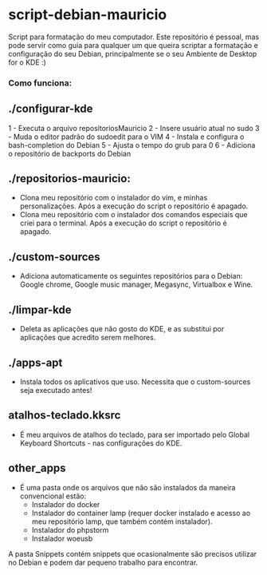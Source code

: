 # script-debian-mauricio
Script para formatação do meu computador.
Este repositório é pessoal, mas pode servir como guia para qualquer um que queira scriptar a formatação e configuração do seu Debian, principalmente se o seu Ambiente de Desktop for o KDE :)

### Como funciona:

## ./configurar-kde

1 - Executa o arquivo repositoriosMauricio
2 - Insere usuário atual no sudo
3 - Muda o editor padrão do sudoedit para o VIM
4 - Instala e configura o bash-completion do Debian
5 - Ajusta o tempo do grub para 0
6 - Adiciona o repositório de backports do Debian

## ./repositorios-mauricio:

* Clona meu repositório com o instalador do vim, e minhas personalizações. Após a execução do script o repositório é apagado.
* Clona meu repositório com o instalador dos comandos especiais que criei para o terminal. Após a execução do script o repositório é apagado.

## ./custom-sources

* Adiciona automaticamente os seguintes repositórios para o Debian: Google chrome, Google music manager, Megasync, Virtualbox e Wine.

## ./limpar-kde

* Deleta as aplicações que não gosto do KDE, e as substitui por aplicações que acredito serem melhores.

## ./apps-apt

* Instala todos os aplicativos que uso. Necessita que o custom-sources seja executado antes!

## atalhos-teclado.kksrc

* É meu arquivos de atalhos do teclado, para ser importado pelo Global Keyboard Shortcuts - nas configurações do KDE.

## other_apps

* É uma pasta onde os arquivos que não são instalados da maneira convencional estão:
  * Instalador do docker
  * Instalador do container lamp (requer docker instalado e acesso ao meu repositório lamp, que também contém instalador).
  * Instalador do phpstorm
  * Instalador woeusb


A pasta Snippets contém snippets que ocasionalmente são precisos utilizar no Debian e podem dar pequeno trabalho para encontrar.
